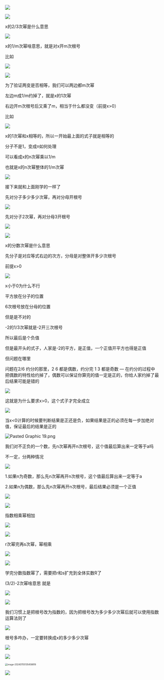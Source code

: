 ![](/Users/yuebinghui/Documents/program/github/note/images/image-20240705133834723.png)

![](/Users/yuebinghui/Documents/program/github/note/images/image-20240705133856886.png)

x的2/3次幂是什么意思



![](/Users/yuebinghui/Documents/program/github/note/images/image-20240705133924705.png)

x的1/m次幂啥意思，就是对x开m次根号



 比如

![](/Users/yuebinghui/Documents/program/github/note/images/image-20240705134255653.png)



![](/Users/yuebinghui/Documents/program/github/note/images/image-20240705134329611.png)

为了验证两变是否相等，我们可以两边都m次幂

左边m成1/m约掉了，就是x的1次幂

右边开m次根号后又乘了m，相当于什么都没变（前提x>0）

比如

![](/Users/yuebinghui/Documents/program/github/note/images/image-20240705134344092.png)

x的1次幂和x相等的，所以一开始最上面的式子就是相等的



分子不是1，变成n如何处理

可以看成x的n次幂乘以1/m

也就是x的n次幂整体的1/m次幂

![](/Users/yuebinghui/Documents/program/github/note/images/image-20240705134401190.png)



接下来就和上面刚学的一样了

先对分子多少多少次幂，再对分母开根号

![](/Users/yuebinghui/Documents/program/github/note/images/image-20240705134439381.png)



先对分子2次幂，再对分母3开根号

 ![](/Users/yuebinghui/Documents/program/github/note/images/image-20240705134537872.png)



![](/Users/yuebinghui/Documents/program/github/note/images/image-20240705134628939.png)

x的分数次幂是什么意思

先分子是对应等式右边的次方，分母是对整体开多少次根号

前提x>0



![](/Users/yuebinghui/Documents/program/github/note/images/image-20240705134653850.png)

x小于0为什么不行

平方放在分子的位置

6次根号放在分母的位置

但是是不对的

-2的1/3次幂就是-2开三次根号

所以最后是个负值

但是最开头的式子，人家是-2的平方，是正值，一个正值开平方也得是正值

但问题在哪里

问题在2/6 约分的那里，2 6 都是偶数，约分完 1 3 都是奇数 — 在约分的过程中把偶数的特性给约掉了，偶数可以保证你算完的值一定是正的，你给人家约掉了最后结果可能是错的



![](/Users/yuebinghui/Documents/program/github/note/images/image-20240705134933369.png)

这就是为什么要求x>0，这个式子才完全成立



![](/Users/yuebinghui/Documents/program/github/note/images/image-20240705134953191.png)

当x<0计算的时候要判断结果是正还是负，如果结果是正的必须在每一步加绝对值，保证最后的结果是正的



![Pasted Graphic 19.png](blob:file:///a5b3bbc1-1a81-4faa-95d2-c8d574e6679c)

我们对不正负的一个数，先n次幂再开n次根号，这个值最后算出来一定等于a吗

不一定，分两种情况



![](/Users/yuebinghui/Documents/program/github/note/images/image-20240705135026189.png)

1.如果n为奇数，那么先n次幂再开n次根号，这个值最后算出来一定等于a

2.如果n为偶数，那么先n次幂再开n次根号，最后结果必须是一个正值



![](/Users/yuebinghui/Documents/program/github/note/images/image-20240705135107749.png)

![](/Users/yuebinghui/Documents/program/github/note/images/image-20240705135147075.png)

指数相乘幂相加

![](/Users/yuebinghui/Documents/program/github/note/images/image-20240705135203992.png)



![](/Users/yuebinghui/Documents/program/github/note/images/image-20240705135226130.png)

r次幂完再s次幂，幂相乘



![](/Users/yuebinghui/Documents/program/github/note/images/image-20240705135238205.png)



![](/Users/yuebinghui/Documents/program/github/note/images/image-20240705135249901.png)

学完分数指数幂了，需要把r和s扩充到全体实数R了



(3/2)-2次幂啥意思 就是

![](/Users/yuebinghui/Documents/program/github/note/images/image-20240705135306228.png)



![](/Users/yuebinghui/Documents/program/github/note/images/image-20240705135329239.png)





我们习惯上是把根号改为指数的，因为把根号改为多少多少次幂后就可以使用指数运算法则了

![](/Users/yuebinghui/Documents/program/github/note/images/image-20240705135344965.png)



根号多咋办，一定要转换成x的多少多少次幂

![](/Users/yuebinghui/Documents/program/github/note/images/image-20240705135354210.png)



![](/Users/yuebinghui/Documents/program/github/note/images/image-20240705135405277.png)

<img src="/Users/yuebinghui/Documents/program/github/note/images/image-20240705135458818.png" alt="image-20240705135458818" text-align='end' style="zoom:50%;" />

![](/Users/yuebinghui/Documents/program/github/note/images/image-20240705135441640.png)